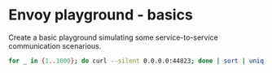 # Envoy playground - basics

Create a basic playground simulating some service-to-service communication scenarious.

```bash
for _ in {1..1000}; do curl --silent 0.0.0.0:44823; done | sort | uniq -w 8 -c
```

